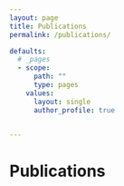 ```yaml
---
layout: page
title: Publications
permalink: /publications/

defaults:
  # _pages
  - scope:
      path: ""
      type: pages
    values:
      layout: single
      author_profile: true


---
```


# Publications
